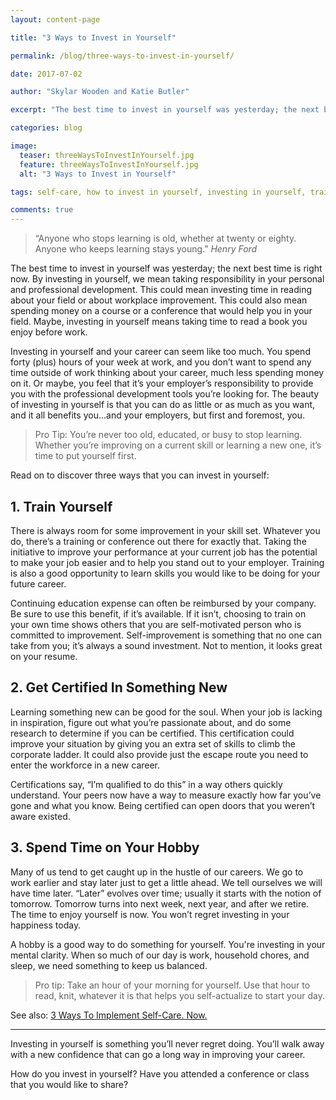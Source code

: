 ```yaml
---
layout: content-page

title: "3 Ways to Invest in Yourself"

permalink: /blog/three-ways-to-invest-in-yourself/

date: 2017-07-02

author: "Skylar Wooden and Katie Butler"

excerpt: "The best time to invest in yourself was yesterday; the next best time is right now. By investing in yourself, we mean taking in responsibility your personal and professional development."

categories: blog

image:
  teaser: threeWaysToInvestInYourself.jpg
  feature: threeWaysToInvestInYourself.jpg
  alt: "3 Ways to Invest in Yourself"

tags: self-care, how to invest in yourself, investing in yourself, training, learn new skills

comments: true
---
```


<blockquote>“Anyone who stops learning is old, whether at twenty or eighty. Anyone who keeps learning stays young.” <cite>Henry Ford</cite></blockquote>

The best time to invest in yourself was yesterday; the next best time is right now. By investing in yourself, we mean taking responsibility in your personal and professional development. This could mean investing time in reading about your field or about workplace improvement. This could also mean spending money on a course or a conference that would help you in your field. Maybe, investing in yourself means taking time to read a book you enjoy before work. 
 
 Investing in yourself and your career can seem like too much. You spend forty (plus) hours of your week at work, and you don’t want to spend any time outside of work thinking about your career, much less spending money on it. Or maybe, you feel that it’s your employer’s responsibility to provide you with the professional development tools you’re looking for. The beauty of investing in yourself is that you can do as little or as much as you want, and it all benefits <span class="boldText">you</span>...and your employers, but first and foremost, you.

<blockquote><span class="boldText">Pro Tip</span>: You’re never too old, educated, or busy to stop learning. Whether you’re improving on a current skill or learning a new one, it’s time to put yourself first.</blockquote>

Read on to discover three ways that you can invest in yourself:

## 1. Train Yourself

There is always room for some improvement in your skill set. Whatever you do, there’s a training or conference out there for exactly that. Taking the initiative to  improve your performance at your current job has the potential to make your job easier and to help you stand out to your employer. Training is also a good opportunity to learn skills you would like to be doing for your future career. 
 
Continuing education expense can often be reimbursed by your company. Be sure to use this benefit, if it’s available. If it isn’t, choosing to train on your own time shows others that you are self-motivated person who is committed to improvement. Self-improvement is something that no one can take from you; it’s always a sound investment. Not to mention, it looks great on your resume.

## 2. Get Certified In Something New

Learning something new can be good for the soul. When your job is lacking in inspiration, figure out what you’re passionate about, and do some research to determine if you can be certified. This certification could improve your situation by giving you an extra set of skills to climb the corporate ladder. It could also provide just the escape route you need to enter the workforce in a new career. 
 
Certifications say, “I’m qualified to do this” in a way others quickly understand. Your peers now have a way to measure exactly how far you’ve gone and what you know. Being certified can open doors that you weren’t aware existed.

## 3. Spend Time on Your  Hobby

Many of us tend to get caught up in the hustle of our careers. We go to work earlier and stay later just to get a little ahead. We tell ourselves we will have time later. “Later” evolves over time; usually it starts with the notion of tomorrow. Tomorrow turns into next week, next year, and after we retire. 
The time to enjoy yourself is now. You won’t regret investing in your happiness today. 
 
A hobby is a good way to do something for yourself. You're investing in your mental clarity. When so much of our day is work, household chores, and sleep, we need something to keep us balanced. 

<blockquote><span class="boldText">Pro tip</span>: Take an hour of your morning for yourself. Use that hour to read, knit, whatever it is that helps you self-actualize to start your day.</blockquote>

See also: <a href="/blog/three-ways-to-implement-self-care-now/">3 Ways To Implement Self-Care. Now.</a>

<hr class="secondary">

Investing in yourself is something you’ll never regret doing. You’ll walk away with a new confidence that can go a long way in improving your career.  
 
How do you invest in yourself? Have you attended a conference or class that you would like to share?
